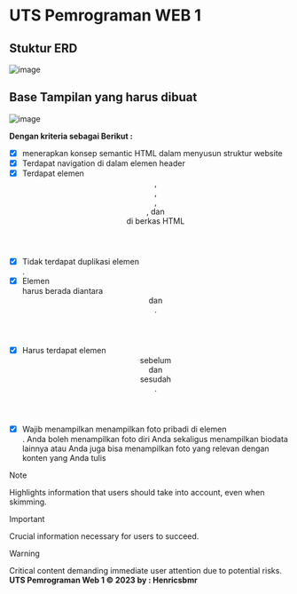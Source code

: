 # **UTS Pemrograman WEB 1**
## Stuktur ERD
![image](https://github.com/Henricaesar/pemrogramanweb1/assets/115932176/332d384a-d01b-4ede-a7cc-1b996927998a)

## Base Tampilan yang harus dibuat
![image](https://github.com/Henricaesar/pemrogramanweb1/assets/115932176/5bae00f0-b5ed-4ab3-ba74-1ea9c8ba6b8b)

**Dengan kriteria sebagai Berikut :**

- [x] menerapkan konsep semantic HTML dalam menyusun struktur website
- [x] Terdapat navigation di dalam elemen header
- [x] Terdapat elemen <header>, <footer>, <main>, <article>, dan <aside> di berkas HTML 
- [x] Tidak terdapat duplikasi elemen <main>.
- [x] Elemen <main> harus berada diantara <header> dan <footer>.
- [x] Harus terdapat elemen <header> sebelum <main> dan <footer> sesudah <main>.
- [x] Wajib menampilkan menampilkan foto pribadi di elemen <aside>. Anda boleh menampilkan foto diri Anda sekaligus menampilkan       biodata lainnya atau Anda juga bisa menampilkan foto yang relevan dengan konten yang Anda tulis

> [!NOTE]
> Highlights information that users should take into account, even when skimming.

> [!IMPORTANT]
> Crucial information necessary for users to succeed.

> [!WARNING]
> Critical content demanding immediate user attention due to potential risks.
**UTS Pemrograman Web 1 © 2023 by : Henricsbmr**
